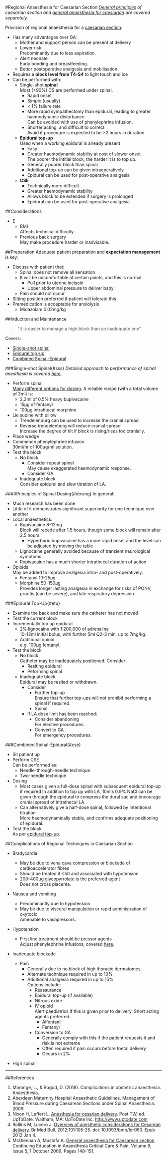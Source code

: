 #Regional Anaesthesia for Caesarian Section
*[General principles](luscs.md) of caesarian section and [general anaesthesia for caesiarian](ga-luscs.md) are covered separately.*

Provision of regional anaesthesia for a [caesarian section](/luscs.md):
* Has many advantages over GA:
	* Mother and support person can be present at delivery
	* Lower risk  
	Predominantly due to less aspiration.
	* Alert neonate  
	Early bonding and breastfeeding.
	* Better postoperative analgesia and mobilisation
* Requires a **block level from T4-S4** to light touch and ice
* Can be performed with:
	* Single-shot **spinal**  
	Most (>90%) CS are performed under spinal.
		* Rapid onset
		* Simple (usually)
		* < 1% failure rate
		* More rapid sympathectomy than epidural, leading to greater haemodynamic disturbance  
		Can be avoided with use of phenylephrine infusion.
		* Shorter acting, and difficult to correct  
		Avoid if procedure is expected to be >2 hours in duration.
	* **Epidural top-up**  
	Used when a working epidural is already present  
		* Easy
		* Greater haemodynamic stability at cost of slower onset  
		The poorer the intitial block, the harder it is to top up.
		* Generally poorer block than spinal
		* Additional top-up can be given intraoperatively
		* Epidural can be used for post-operative analgesia
	* **CSE**
		* Technically more difficult
		* Greater haemodynamic stability
		* Allows block to be extended if surgery is prolonged
		* Epidural can be used for post-operative analgesia

##Considerations
* E
	* BMI  
	Affects technical difficulty.
	* Previous back surgery  
	May make procedure harder or inadvisable.


##Preparation
Adequate patient preparation and **expectation management** is key:
* Discuss with patient that:
	* Spinal does not remove all sensation
	* It will be uncomfortable at certain points, and this is normal
		* Pull prior to uterine incisoin
		* Upper abdominal pressure to deliver baby
	* Pain should not occur
* Sitting position preferred if patient will tolerate this
* Premedication is acceptable for anxiolysis
	* Midazolam 0.02mg/kg


##Induction and Maintenance
>"It is easier to manage a high block than an inadequate one"

Covers:
* [Single-shot spinal](#sss)
* [Epidural top-up](#etu)
* [Combined Spinal-Epidural](#cse)

###Single-shot Spinal{#sss}
*Detailed approach to performance of spinal anesthesia is covered [here](/anaesthesia/regional/spinal.md).*

* Perform spinal  
[Many different options for dosing](#dosing). A reliable recipe (with a total volume of 3ml) is:
	* 2.2ml of 0.5% heavy bupivacaine
	* 15μg of fentanyl
	* 100μg intrahtecal morphine
* Lie supine with pillow
	* Trendelenburg can be used to increase the cranial spread
	* Reverse trendelenburg will reduce cranial spread   
	Increase the degree of tilt if block is rising/rises too cranially.
* Place wedge
* Commence phenylephrine infusion  
30ml/hr of 100μg/ml solution.
* Test the block
	* No block  
		* Consider repeat spinal  
		May cause exaggerated haemodynamic response.
		* Consider GA
	* Inadequate block  
	Consider epidural and slow titration of LA.

####Principles of Spinal Dosing{#dosing}
In general:
* Much research has been done
* Little of it demonstrates significant superiority for one technique over another
* Local anaesthetics:
	* Bupivacaine 8-12mg  
	Block will recede after 1.5 hours, though some block will remain after 2.5 hours.
		* Hyperbaric bupivacaine has a more rapid onset and the level can be adjusted by moving the table
	* Lignocaine generally avoided because of transient neurological symptoms
	* Ropivacaine has a much shorter intrathecal duration of action
* Opioids  
May be added to improve analgesia intra- and post-operatively.
	* Fentanyl 10-25μg
	* Morphine 50-150μg  
	Provides longer lasting analgesia in exchange for risks of PONV, pruritis (can be severe), and late respiratory depression.


###Epidural Top-Up{#etu}
* Examine the back and make sure the catheter has not moved
* Test the current block  
* Incrementally top up epidural
	* 2% lignocaine with 1:200,000 of adrenaline  
	10-12ml initial bolus, with further 5ml Q2-3 min, up to 7mg/kg.
	* Additional opioid  
	e.g. 100μg fentanyl.
* Test the block  
	* No block  
	Catheter may be inadequately positioned. Consider:
		* Resiting epidural
		* Peforming spinal
	* Inadequate block  
	Epidural may be resited or withdrawn.
		* Consider
			* Further top-up  
			Ensure that further top-ups will not prohibit performing a spinal if required.
			* Spinal
		* If LA dose limit has been reached:
			* Consider abandoning  
			For elective procedures.
			* Convert to GA  
			For emergency procedures.

###Combined Spinal-Epidural{#cse}
* Sit patient up
* Perform CSE  
Can be performed as:
	* Needle-through-needle technique
	* Two-needle technique
* Dosing
	* Most cases given a full-dose spinal with subsequent epidural top-up if required
	In addition to top up with LA, 10mls 0.9% NaCl can be given through the epidural to compress the dural sac and encourage cranial spread of intrathecal LA.
	* Can alternatively give a half-dose spinal, followed by intentional titration  
	More haemodynamically stable, and confirms adequate positioning of epidural.
* Test the block  
As per [epidural top-up](#etu).


##Complications of Regional Techniques in Caesarian Section
* Bradycardia
	* May be due to vena cava compression or blockade of cardioaccelerator fibres
	* Should be treated if <50 and associated with hypotension
	* 200-400ug glycopyrrolate is the preferred agent  
	Does not cross placenta.


* Nausea and vomiting  
	* Predominantly due to hypotension
	* May be due to visceral manipulation or rapid administration of oxytocic  
	Amenable to vasopressors.


* Hypotension  
	* First line treatment should be pressor agents  
	Adjust phenylephrine infusions, covered [here](#prep).


* Inadequate blockade
	* Pain  
		* Generally due to no block of high thoracic dermatomes.
		* Alternate technique required in up to 10%
		* Additional analgesia required in up to 15%  
		Options include:
			* Reassurance
			* Epidural top-up (if available)
			* Nitrous oxide
			* IV opioid  
			Alert paediatrics if this is given prior to delivery. Short acting agents preferred:
				* Alfentanil
				* Fentanyl
			* Conversion to GA  
				* Generally comply with this if the patient requests it and risk is not extreme
				* Often required if pain occurs before foetal delivery
				* Occurs in 2%


* High spinal

---
##References
1. Maronge, L., & Bogod, D. (2018). Complications in obstetric anaesthesia. Anaesthesia.
2. Aberdeen Maternity Hospital Anaesthetic Guidelines. Management of Blood Pressure during Caesarean Sections under Spinal Anaesthesia. 2009.
3. Nixon H, Leffert L. [Anesthesia for cesarian delivery](https://www.uptodate.com/contents/anesthesia-for-cesarean-delivery). Post TW, ed. UpToDate. Waltham, MA: UpToDate Inc. http://www.uptodate.com
4. Rollins M, Lucero J. [Overview of anesthetic considerations for Cesarean delivery](https://academic.oup.com/bmb/article/101/1/105/262350). Br Med Bull. 2012;101:105-25. doi: 10.1093/bmb/ldr050. Epub 2012 Jan 4.
5. McGlennan A, Mustafa A. [General anaesthesia for Caesarean section](https://academic.oup.com/bjaed/article/9/5/148/439565). Continuing Education in Anaesthesia Critical Care & Pain, Volume 9, Issue 5, 1 October 2009, Pages 148–151.

